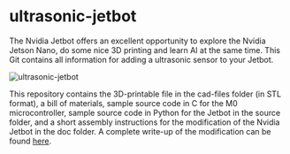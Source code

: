 # ultrasonic-jetbot

The Nvidia Jetbot offers an excellent opportunity to explore the Nvidia Jetson Nano, do some nice 3D printing and learn AI at the same time. This Git contains all information for adding a ultrasonic sensor to your Jetbot. 

![ultrasonic-jetbot](https://github.com/thestrongestlink/ultrasonic-jetbot/blob/master/doc/images/ultrasonic_jetbot.jpg?raw=true)

This repository contains the 3D-printable file in the cad-files folder (in STL format), a bill of materials, sample source code in C for the M0 microcontroller, sample source code in Python for the Jetbot in the source folder, and a short assembly instructions for the modification of the Nvidia Jetbot in the doc folder. A complete write-up of the modification can be found [here](https://thestrongestlink.nl/2020/05/31/ultrasonic-sensor-for-the-jetbot/).
